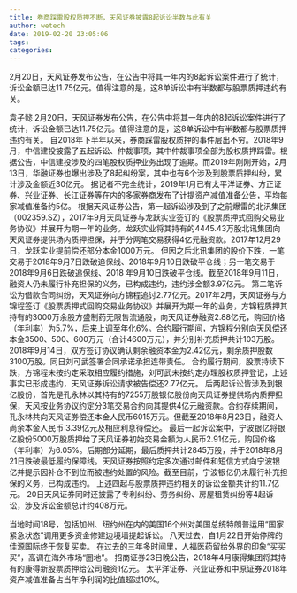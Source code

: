 ```yaml
---
title: 券商踩雷股权质押不断，天风证券披露8起诉讼半数与此有关
author: wetech
date: 2019-02-20 23:05:06
tags: 
categories: 
---
```

2月20日，天风证券发布公告，在公告中将其一年内的8起诉讼案件进行了统计，诉讼金额已达11.75亿元。值得注意的是，这8单诉讼中有半数都与股票质押违约有关。
<!-- more -->
袁子懿
2月20日，天风证券发布公告，在公告中将其一年内的8起诉讼案件进行了统计，诉讼金额已达11.75亿元。值得注意的是，这8单诉讼中有半数都与股票质押违约有关。
自2018年下半年以来，券商踩雷股权质押的事件层出不穷。2018年9月，中信建投披露了五起诉讼、仲裁事项，其中仲裁事项全部为股权质押踩雷。根据公告，中信建投涉及的四笔股权质押业务出现了逾期。而2019年刚刚开始，2月13日，华融证券也爆出涉及了8起纠纷案，其中也有6个涉及到股票质押纠纷，累计涉及金额近30亿元。
据记者不完全统计，2019年1月已有太平洋证券、方正证券、兴业证券、长江证券等在内的多家券商发布了计提资产减值准备公告，平均每家减值准备约5亿。
根据天风证券公告，第一起诉讼涉及到了之前爆雷的北汛集团（002359.SZ），2017年9月天风证券与龙跃实业签订的《股票质押式回购交易业务协议》并展开为期一年的业务。龙跃实业将其持有的4445.43万股北讯集团向天风证券提供场内质押担保，并于分两笔交易获得4亿元融资款。2017年12月29日，龙跃实业提前偿还部分本金1000万元。
但因之后北讯集团的股价下跌，一笔交易于2018年9月7日跌破追保线、2018年9月10日跌破平仓线；另一笔交易于2018年9月6日跌破追保线、2018 年9月10日跌破平仓线。截至2018年9月11日，融资人仍未履行补充担保的义务，已构成违约，违约涉金额3.97亿元。
第二笔诉讼为借款合同纠纷，天风证券向方锦程追讨2.77亿元。2017年2月，天风证券与方锦程签订《股票质押式回购交易业务协议》并展开为期一年的业务，方锦程质押其持有的3000万余股方盛制药无限售流通股，向天风证券融资2.88亿元，购回价格（年利率）为5.7%，后来上调至年化6%。合约履行期间，方锦程分别向天风偿还本金3500、500、600万元（合计4600万元），并分别补充质押共计103万股。
2018年9月14日，双方签订协议确认剩余融资本金为2.42亿元，剩余质押股数3100万股。同日刘可武签署合同承诺承担连带责任。
合约履行期间，股票持续下跌，方锦程未按约定采取相应履约措施，刘可武未按约定办理股权质押登记，上述事实已形成违约，天风证券诉讼请求被告偿还2.77亿元。
后两起诉讼皆涉及到银亿股份，首先是孔永林以其持有的7255万股银亿股份向天风证券提供场内质押担保，天风按业务协议约定分3笔交易合约向其提供4亿元融资款。合约存续期间，孔永林共向天风证券偿还本金人民币6015万元。但截至2018年8月23日，融资人尚余本金人民币 3.39亿元及相应利息待偿还。
最后一起诉讼案中，宁波银亿将银亿股份5000万股质押给了天风证券初始交易金额为人民币2.91亿元，购回价格（年利率）为6.05%。后期部分延期，最后质押共计2845万股，并于2018年8月21日跌破最低履约保障线。天风证券按照约定多次通过邮件和短信方式向宁波银亿并提示因补仓不到位而被违约处置的风险。截至目前，宁波银亿仍未履行补充担保的义务，已构成违约。
上述四起与股票质押违约相关的诉讼金额共计约11.7亿元。
20日天风证券同时还披露了专利纠纷、劳务纠纷、房屋租赁纠纷等4起诉讼，涉及诉讼金额总计约408万元。
 
 
当地时间18号，包括加州、纽约州在内的美国16个州对美国总统特朗普运用“国家紧急状态”调用更多资金修建边境墙提起诉讼。
八天过去，自1月22日开始停牌的佳源国际终于恢复买卖。
在过去的三年多时间里，人福医药留给外界的印象“买买买”，高调在海外市场“圈地”。
招商证券23日晚公告，2018年4月康得集团将其持有的康得新股票质押给公司融资1亿元。
太平洋证券、兴业证券和中原证券2018年资产减值准备占当年净利润的比值超过10%。
